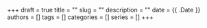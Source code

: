+++ 
draft = true
title = ""
slug = ""
description = ""
date = {{ .Date }}
authors = []
tags = []
categories = []
series = []
+++